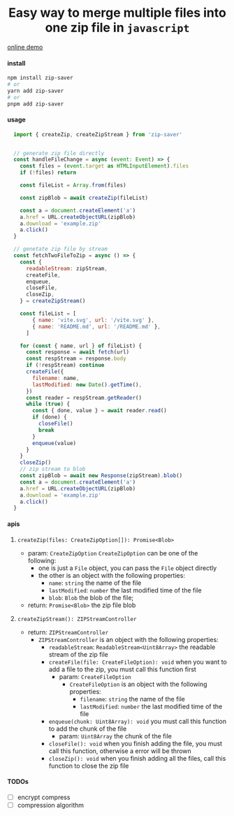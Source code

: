 <h1 align="center">
    Easy way to merge multiple files into one zip file in <code>javascript</code>
</h1>

[online demo](https://codesandbox.io/p/devbox/2vxncf)

#### install

```bash
npm install zip-saver
# or
yarn add zip-saver
# or
pnpm add zip-saver
```

#### usage

```javascript
  import { createZip, createZipStream } from 'zip-saver'


  // generate zip file directly
  const handleFileChange = async (event: Event) => {
    const files = (event.target as HTMLInputElement).files
    if (!files) return

    const fileList = Array.from(files)

    const zipBlob = await createZip(fileList)

    const a = document.createElement('a')
    a.href = URL.createObjectURL(zipBlob)
    a.download = 'example.zip'
    a.click()
  }

  // genetate zip file by stream
  const fetchTwoFileToZip = async () => {
    const {
      readableStream: zipStream,
      createFile,
      enqueue,
      closeFile,
      closeZip,
    } = createZipStream()

    const fileList = [
        { name: 'vite.svg', url: '/vite.svg' },
        { name: 'README.md', url: '/README.md' },
      ]

    for (const { name, url } of fileList) {
      const response = await fetch(url)
      const respStream = response.body
      if (!respStream) continue
      createFile({
        filename: name,
        lastModified: new Date().getTime(),
      })
      const reader = respStream.getReader()
      while (true) {
        const { done, value } = await reader.read()
        if (done) {
          closeFile()
          break
        }
        enqueue(value)
      }
    }
    closeZip()
    // zip stream to blob
    const zipBlob = await new Response(zipStream).blob()
    const a = document.createElement('a')
    a.href = URL.createObjectURL(zipBlob)
    a.download = 'example.zip'
    a.click()
  }
```

#### apis

1. `createZip(files: CreateZipOption[]): Promise<Blob>`

   - param: `CreateZipOption`
     `CreateZipOption` can be one of the following:
     - one is just a `File` object, you can pass the `File` object directly
     - the other is an object with the following properties:
       - `name`: `string` the name of the file
       - `lastModified`: `number` the last modified time of the file
       - `blob`: `Blob` the blob of the file;
   - return: `Promise<Blob>` the zip file blob

2. `createZipStream(): ZIPStreamController`
   - return: `ZIPStreamController`
     - `ZIPStreamController` is an object with the following properties:
       - `readableStream`: `ReadableStream<Uint8Array>` the readable stream of the zip file
       - `createFile(file: CreateFileOption): void`
         when you want to add a file to the zip, you must call this function first
         - param: `CreateFileOption`
           - `CreateFileOption` is an object with the following properties:
             - `filename`: `string` the name of the file
             - `lastModified`: `number` the last modified time of the file
       - `enqueue(chunk: Uint8Array): void`
         you must call this function to add the chunk of the file
         - param: `Uint8Array` the chunk of the file
       - `closeFile(): void`
         when you finish adding the file, you must call this function, otherwise a error will be thrown
       - `closeZip(): void`
         when you finish adding all the files, call this function to close the zip file

#### TODOs

- [ ] encrypt compress
- [ ] compression algorithm
